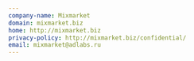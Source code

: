 ```yaml
---
company-name: Mixmarket
domain: mixmarket.biz
home: http://mixmarket.biz
privacy-policy: http://mixmarket.biz/confidential/
email: mixmarket@adlabs.ru
---
```




